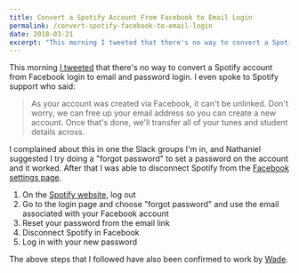 ```yaml
---
title: Convert a Spotify Account From Facebook to Email Login
permalink: /convert-spotify-facebook-to-email-login
date: 2018-03-21
excerpt: "This morning I tweeted that there's no way to convert a Spotify account from Facebook login to email and password login."
---
```


This morning [I tweeted](https://twitter.com/rmlewisuk/status/976392265374535680) that there's no way to convert a Spotify account from Facebook login to email and password login. I even spoke to Spotify support who said:

> As your account was created via Facebook, it can't be unlinked. Don't worry, we can free up your email address so you can create a new account. Once that's done, we'll transfer all of your tunes and student details across.

I complained about this in one the Slack groups I'm in, and Nathaniel suggested I try doing a "forgot password" to set a password on the account and it worked. After that I was able to disconnect Spotify from the [Facebook settings page](https://facebook.com/settings?tab=applications).

1. On the [Spotify website](https://www.spotify.com/), log out
2. Go to the login page and choose "forgot password" and use the email associated with your Facebook account
3. Reset your password from the email link
4. Disconnect Spotify in Facebook
5. Log in with your new password

The above steps that I followed have also been confirmed to work by [Wade](https://twitter.com/iWader).
